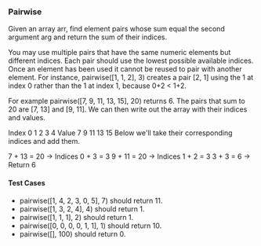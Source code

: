### Pairwise

Given an array arr, find element pairs whose sum equal the second argument arg and return the sum of their indices.

You may use multiple pairs that have the same numeric elements but different indices. Each pair should use the lowest possible available indices. Once an element has been used it cannot be reused to pair with another element. For instance, pairwise([1, 1, 2], 3) creates a pair [2, 1] using the 1 at index 0 rather than the 1 at index 1, because 0+2 < 1+2.

For example pairwise([7, 9, 11, 13, 15], 20) returns 6. The pairs that sum to 20 are [7, 13] and [9, 11]. We can then write out the array with their indices and values.

Index	0	1	2	3	4
Value	7	9	11	13	15
Below we'll take their corresponding indices and add them.

7 + 13 = 20 → Indices 0 + 3 = 3
9 + 11 = 20 → Indices 1 + 2 = 3
3 + 3 = 6 → Return 6

#### Test Cases 
- pairwise([1, 4, 2, 3, 0, 5], 7) should return 11.
- pairwise([1, 3, 2, 4], 4) should return 1.
- pairwise([1, 1, 1], 2) should return 1.
- pairwise([0, 0, 0, 0, 1, 1], 1) should return 10.
- pairwise([], 100) should return 0.
